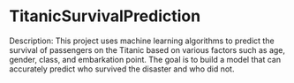 # TitanicSurvivalPrediction
Description: This project uses machine learning algorithms to predict the survival of passengers on the Titanic based on various factors such as age, gender, class, and embarkation point. The goal is to build a model that can accurately predict who survived the disaster and who did not.
